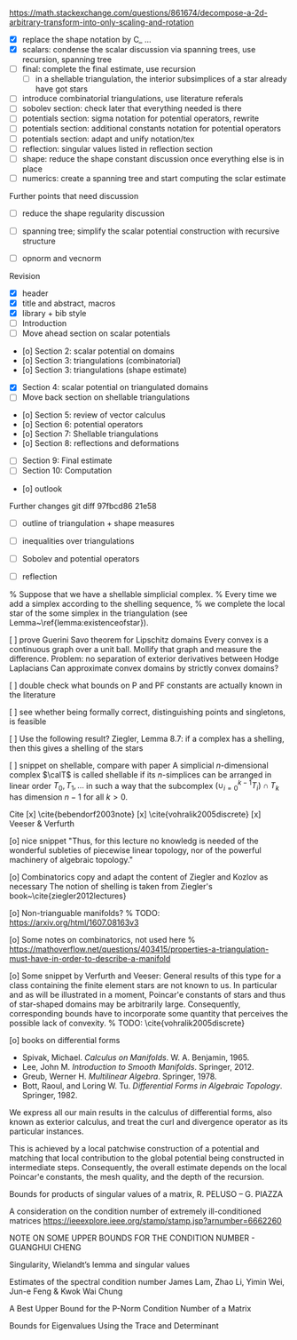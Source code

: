 https://math.stackexchange.com/questions/861674/decompose-a-2d-arbitrary-transform-into-only-scaling-and-rotation

- [x] replace the shape notation by C_ ...
- [x] scalars: condense the scalar discussion via spanning trees, use recursion, spanning tree
- [ ] final: complete the final estimate, use recursion 
    - [ ] in a shellable triangulation, the interior subsimplices of a star already have got stars 
- [ ] introduce combinatorial triangulations, use literature referals
- [ ] sobolev section: check later that everything needed is there 
- [ ] potentials section: sigma notation for potential operators, rewrite
- [ ] potentials section: additional constants notation for potential operators
- [ ] potentials section: adapt and unify notation/tex
- [ ] reflection: singular values listed in reflection section
- [ ] shape: reduce the shape constant discussion once everything else is in place
- [ ] numerics: create a spanning tree and start computing the sclar estimate 

Further points that need discussion
- [ ] reduce the shape regularity discussion
- [ ] spanning tree; simplify the scalar potential construction with recursive structure
- [ ] opnorm and vecnorm


Revision
- [x] header
- [x] title and abstract, macros 
- [x] library + bib style 
- [ ] Introduction 
- [ ] Move ahead section on scalar potentials 
- [o] Section 2: scalar potential on domains
- [o] Section 3: triangulations (combinatorial)
- [o] Section 3: triangulations (shape estimate)
- [x] Section 4: scalar potential on triangulated domains
- [ ] Move back section on shellable triangulations
- [o] Section 5: review of vector calculus
- [o] Section 6: potential operators 
- [o] Section 7: Shellable triangulations 
- [o] Section 8: reflections and deformations
- [ ] Section 9: Final estimate 
- [ ] Section 10: Computation
- [o] outlook 

Further changes
git diff 97fbcd86 21e58
- [ ] outline of triangulation + shape measures 
- [ ] inequalities over triangulations
- [ ] Sobolev and potential operators 
- [ ] reflection


% Suppose that we have a shellable simplicial complex. 
% Every time we add a simplex according to the shelling sequence, 
% we complete the local star of the some simplex in the triangulation (see Lemma~\ref{lemma:existenceofstar}).


[ ] prove Guerini Savo theorem for Lipschitz domains
Every convex is a continuous graph over a unit ball. Mollify that graph and measure the difference.
Problem: no separation of exterior derivatives between Hodge Laplacians
Can approximate convex domains by strictly convex domains?

[ ] double check what bounds on P and PF constants are actually known in the literature 

[ ] see whether being formally correct, distinguishing points and singletons, is feasible  

[ ] Use the following result? Ziegler, Lemma 8.7: if a complex has a shelling, then this gives a shelling of the stars 

[ ] snippet on shellable, compare with paper 
A simplicial $n$-dimensional complex $\calT$ is called shellable if its $n$-simplices can be arranged in linear order $T_0, T_1, \dots$ in such a way that the subcomplex $( \cup_{i=0}^{k-1} T_i ) \cap T_k$ has dimension $n-1$ for all $k > 0$.



Cite
[x] \cite{bebendorf2003note}
[x] \cite{vohralik2005discrete}
[x] Veeser & Verfurth 


[o] nice snippet 
"Thus, for this lecture no knowledg is needed of the wonderful subleties of piecewise linear topology, nor of the powerful machinery of algebraic topology."

[o] Combinatorics
copy and adapt the content of Ziegler and Kozlov as necessary
The notion of shelling is taken from Ziegler's book~\cite{ziegler2012lectures}

[o] Non-trianguable manifolds?
% TODO: https://arxiv.org/html/1607.08163v3

[o] Some notes on combinatorics, not used here 
% https://mathoverflow.net/questions/403415/properties-a-triangulation-must-have-in-order-to-describe-a-manifold

[o] Some snippet by Verfurth and Veeser:
General results of this type for a class containing the finite element stars are not known to us. In particular and as will be illustrated in a moment, Poincar\'e constants of stars and thus of star-shaped domains may be arbitrarily large. Consequently, corresponding bounds have to incorporate some quantity that perceives the possible lack of convexity. % TODO: \cite{vohralik2005discrete}

[o] books on differential forms 
- Spivak, Michael. *Calculus on Manifolds*. W. A. Benjamin, 1965.
- Lee, John M. *Introduction to Smooth Manifolds*. Springer, 2012.
- Greub, Werner H. *Multilinear Algebra*. Springer, 1978.
- Bott, Raoul, and Loring W. Tu. *Differential Forms in Algebraic Topology*. Springer, 1982.


We express all our main results in the calculus of differential forms, also known as exterior calculus, 
and treat the curl and divergence operator as its particular instances. 


This is achieved by a local patchwise construction of a potential and matching that local contribution to the global potential being constructed in intermediate steps. 
Consequently, the overall estimate depends on the local Poincar\'e constants, the mesh quality, and the depth of the recursion. 

Bounds for products of singular values of a matrix,  R. PELUSO – G. PIAZZA

A consideration on the condition number of
extremely ill-conditioned matrices https://ieeexplore.ieee.org/stamp/stamp.jsp?arnumber=6662260

NOTE ON SOME UPPER BOUNDS FOR THE CONDITION NUMBER - GUANGHUI CHENG

Singularity, Wielandt’s lemma and singular values

Estimates of the spectral condition number 
James Lam, Zhao Li, Yimin Wei, Jun-e Feng & Kwok Wai Chung

A Best Upper Bound for the P-Norm Condition Number of a Matrix

Bounds for Eigenvalues Using the Trace and Determinant


